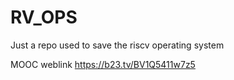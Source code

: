 # RV_OPS

Just a repo used to save the riscv operating system

MOOC weblink <https://b23.tv/BV1Q5411w7z5>

